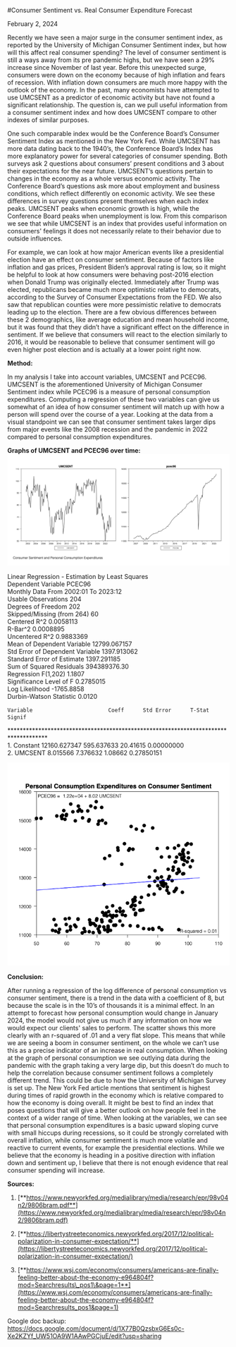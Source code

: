 #Consumer Sentiment vs. Real Consumer Expenditure Forecast

February 2, 2024

Recently we have seen a major surge in the consumer sentiment index, as reported by the University of Michigan Consumer Sentiment index, but how will this affect real consumer spending?  The level of consumer sentiment is still a ways away from its pre pandemic highs, but we have seen a 29% increase since November of last year.  Before this unexpected surge, consumers were down on the economy because of high inflation and fears of recession.  With inflation down consumers are much more happy with the outlook of the economy.  In the past, many economists have attempted to use UMCSENT as a predictor of economic activity but have not found a significant relationship.  The question is, can we pull useful information from a consumer sentiment index and how does UMCSENT compare to other indexes of similar purposes.  

One such comparable index would be the Conference Board’s Consumer Sentiment Index as mentioned in the New York Fed.  While UMCSENT has more data dating back to the 1940’s, the Conference Board’s Index has more explanatory power for several categories of consumer spending.  Both surveys ask 2 questions about consumers’ present conditions and 3 about their expectations for the near future.  UMCSENT’s questions pertain to changes in the economy as a whole versus economic activity.  The Conference Board’s questions ask more about employment and business conditions, which reflect differently on economic activity.  We see these differences in survey questions present themselves when each index peaks.  UMCSENT peaks when economic growth is high, while the Conference Board peaks when unemployment is low.  From this comparison we see that while UMCSENT is an index that provides useful information on consumers' feelings it does not necessarily relate to their behavior due to outside influences.  

For example, we can look at how major American events like a presidential election have an effect on consumer sentiment.  Because of factors like inflation and gas prices, President Biden’s approval rating is low, so it might be helpful to look at how consumers were behaving post-2016 election when Donald Trump was originally elected.  Immediately after Trump was elected, republicans became much more optimistic relative to democrats, according to the Survey of Consumer Expectations from the FED.  We also saw that republican counties were more pessimistic relative to democrats leading up to the election.  There are a few obvious differences between these 2 demographics, like average education and mean household income, but it was found that they didn’t have a significant effect on the difference in sentiment.  If we believe that consumers will react to the election similarly to 2016, it would be reasonable to believe that consumer sentiment will go even higher post election and is actually at a lower point right now.  

**Method:**

In my analysis I take into account variables, UMCSENT and PCEC96.  UMCSENT is the aforementioned University of Michigan Consumer Sentiment index while PCEC96 is a measure of personal consumption expenditures.  Computing a regression of these two variables can give us somewhat of an idea of how consumer sentiment will match up with how a person will spend over the course of a year.  Looking at the data from a visual standpoint we can see that consumer sentiment takes larger dips from major events like the 2008 recession and the pandemic in 2022 compared to personal consumption expenditures.  

**Graphs of UMCSENT and PCEC96 over time:**  
![](https://github.com/chuckles023/Consumer-Sentiment-vs.-Real-Consumer-Expenditure-Forecast/blob/main/images/imageproject1_1.png?raw=true)

Linear Regression \- Estimation by Least Squares  
Dependent Variable PCEC96  
Monthly Data From 2002:01 To 2023:12  
Usable Observations                       204  
Degrees of Freedom                        202  
Skipped/Missing (from 264\)                 60  
Centered R^2                        0.0058113  
R-Bar^2                             0.0008895  
Uncentered R^2                      0.9883369  
Mean of Dependent Variable       12799.067157  
Std Error of Dependent Variable   1397.913062  
Standard Error of Estimate        1397.291185  
Sum of Squared Residuals         394389376.30  
Regression F(1,202)                    1.1807  
Significance Level of F             0.2785015  
Log Likelihood                     \-1765.8858  
Durbin-Watson Statistic                0.0120

    Variable                        Coeff      Std Error      T-Stat      Signif  
\*\*\*\*\*\*\*\*\*\*\*\*\*\*\*\*\*\*\*\*\*\*\*\*\*\*\*\*\*\*\*\*\*\*\*\*\*\*\*\*\*\*\*\*\*\*\*\*\*\*\*\*\*\*\*\*\*\*\*\*\*\*\*\*\*\*\*\*\*\*\*\*\*\*\*\*\*\*\*\*\*\*\*\*  
1\.  Constant                     12160.627347   595.637633     20.41615  0.00000000  
2\.  UMCSENT                          8.015566     7.376632      1.08662  0.27850151

![](https://github.com/chuckles023/Consumer-Sentiment-vs.-Real-Consumer-Expenditure-Forecast/blob/main/images/imageproject1_2.png?raw=true)

**Conclusion:**

After running a regression of the log difference of personal consumption vs consumer sentiment, there is a trend in the data with a coefficient of 8, but because the scale is in the 10’s of thousands it is a minimal effect.  In an attempt to forecast how personal consumption would change in January 2024, the model would not give us much if any information on how we would expect our clients' sales to perform.  The scatter shows this more clearly with an r-squared of .01 and a very flat slope.  This means that while we are seeing a boom in consumer sentiment, on the whole we can’t use this as a precise indicator of an increase in real consumption.  When looking at the graph of personal consumption we see outlying data during the pandemic with the graph taking a very large dip, but this doesn’t do much to help the correlation because consumer sentiment follows a completely different trend.  This could be due to how the University of Michigan Survey is set up.  The New York Fed article mentions that sentiment is highest during times of rapid growth in the economy which is relative compared to how the economy is doing overall.  It might be best to find an index that poses questions that will give a better outlook on how people feel in the context of a wider range of time.  When looking at the variables, we can see that personal consumption expenditures is a basic upward sloping curve with small hiccups during recessions, so it could be strongly correlated with overall inflation, while consumer sentiment is much more volatile and reactive to current events, for example the presidential elections.  While we believe that the economy is heading in a positive direction with inflation down and sentiment up, I believe that there is not enough evidence that real consumer spending will increase.    

**Sources:**

1. [**https://www.newyorkfed.org/medialibrary/media/research/epr/98v04n2/9806bram.pdf**](https://www.newyorkfed.org/medialibrary/media/research/epr/98v04n2/9806bram.pdf)

2. [**https://libertystreeteconomics.newyorkfed.org/2017/12/political-polarization-in-consumer-expectation/**](https://libertystreeteconomics.newyorkfed.org/2017/12/political-polarization-in-consumer-expectation/)

3. [**https://www.wsj.com/economy/consumers/americans-are-finally-feeling-better-about-the-economy-e964804f?mod=Searchresults\_pos1\&page=1**](https://www.wsj.com/economy/consumers/americans-are-finally-feeling-better-about-the-economy-e964804f?mod=Searchresults_pos1&page=1)

Google doc backup: https://docs.google.com/document/d/1X77B0QzsbxG6Es0c-Xe2KZYf_UW51OA9W1AAwPGCjuE/edit?usp=sharing 


